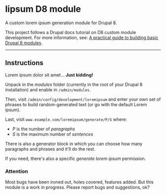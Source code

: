 # lipsum D8 module

A custom lorem ipsum generation module for Drupal 8.

This project follows a Drupal docs tutorial on D8 custom module development. For more information, see: [A practical guide to building basic Drupal 8 modules](https://www.drupal.org/docs/8/creating-custom-modules/a-practical-guide-to-building-basic-drupal-8-modules).

---

## Instructions

Lorem ipsum dolor sit amet... **Just kidding!**

Unpack in the *modules* folder (currently in the root of your Drupal 8
installation) and enable in `/admin/modules`.

Then, visit `/admin/config/development/loremipsum` and enter your own set of
phrases to build random-generated text (or go with the default Lorem ipsum).

Last, visit `www.example.com/loremipsum/generate/P/S` where:

- *P* is the number of *paragraphs*
- *S* is the maximum number of *sentences*

There is also a generator block in which you can choose how many paragraphs and
phrases and it'll do the rest.

If you need, there's also a specific *generate lorem ipsum* permission.

### Attention

Most bugs have been ironed out, holes covered, features added. But this module
is a work in progress. Please report bugs and suggestions, ok?
